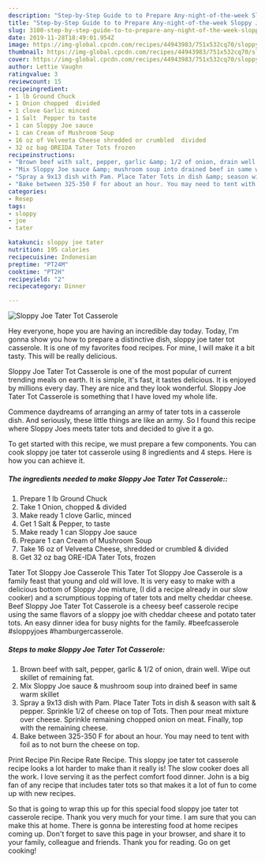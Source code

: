 ```yaml
---
description: "Step-by-Step Guide to to Prepare Any-night-of-the-week Sloppy Joe Tater Tot Casserole"
title: "Step-by-Step Guide to to Prepare Any-night-of-the-week Sloppy Joe Tater Tot Casserole"
slug: 3100-step-by-step-guide-to-to-prepare-any-night-of-the-week-sloppy-joe-tater-tot-casserole
date: 2019-11-28T18:49:01.954Z
image: https://img-global.cpcdn.com/recipes/44943983/751x532cq70/sloppy-joe-tater-tot-casserole-recipe-main-photo.jpg
thumbnail: https://img-global.cpcdn.com/recipes/44943983/751x532cq70/sloppy-joe-tater-tot-casserole-recipe-main-photo.jpg
cover: https://img-global.cpcdn.com/recipes/44943983/751x532cq70/sloppy-joe-tater-tot-casserole-recipe-main-photo.jpg
author: Lettie Vaughn
ratingvalue: 3
reviewcount: 15
recipeingredient:
- 1 lb Ground Chuck
- 1 Onion chopped  divided
- 1 clove Garlic minced
- 1 Salt  Pepper to taste
- 1 can Sloppy Joe sauce
- 1 can Cream of Mushroom Soup
- 16 oz of Velveeta Cheese shredded or crumbled  divided
- 32 oz bag OREIDA Tater Tots frozen
recipeinstructions:
- "Brown beef with salt, pepper, garlic &amp; 1/2 of onion, drain well. Wipe out skillet of remaining fat."
- "Mix Sloppy Joe sauce &amp; mushroom soup into drained beef in same warm skillet"
- "Spray a 9x13 dish with Pam. Place Tater Tots in dish &amp; season with salt &amp; pepper. Sprinkle 1/2 of cheese on top of Tots. Then pour meat mixture over cheese. Sprinkle remaining chopped onion on meat. Finally, top with the remaining cheese."
- "Bake between 325-350 F for about an hour. You may need to tent with foil as to not burn the cheese on top."
categories:
- Resep
tags:
- sloppy
- joe
- tater

katakunci: sloppy joe tater
nutrition: 195 calories
recipecuisine: Indonesian
preptime: "PT24M"
cooktime: "PT2H"
recipeyield: "2"
recipecategory: Dinner

---
```



![Sloppy Joe Tater Tot Casserole](https://img-global.cpcdn.com/recipes/44943983/751x532cq70/sloppy-joe-tater-tot-casserole-recipe-main-photo.jpg)

Hey everyone, hope you are having an incredible day today. Today, I'm gonna show you how to prepare a distinctive dish, sloppy joe tater tot casserole. It is one of my favorites food recipes. For mine, I will make it a bit tasty. This will be really delicious.

Sloppy Joe Tater Tot Casserole is one of the most popular of current trending meals on earth. It is simple, it's fast, it tastes delicious. It is enjoyed by millions every day. They are nice and they look wonderful. Sloppy Joe Tater Tot Casserole is something that I have loved my whole life.

Commence daydreams of arranging an army of tater tots in a casserole dish. And seriously, these little things are like an army. So I found this recipe where Sloppy Joes meets tater tots and decided to give it a go.


To get started with this recipe, we must prepare a few components. You can cook sloppy joe tater tot casserole using 8 ingredients and 4 steps. Here is how you can achieve it.

##### The ingredients needed to make Sloppy Joe Tater Tot Casserole::

1. Prepare 1 lb Ground Chuck
1. Take 1 Onion, chopped &amp; divided
1. Make ready 1 clove Garlic, minced
1. Get 1 Salt &amp; Pepper, to taste
1. Make ready 1 can Sloppy Joe sauce
1. Prepare 1 can Cream of Mushroom Soup
1. Take 16 oz of Velveeta Cheese, shredded or crumbled &amp; divided
1. Get 32 oz bag ORE-IDA Tater Tots, frozen


Tater Tot Sloppy Joe Casserole This Tater Tot Sloppy Joe Casserole is a family feast that young and old will love. It is very easy to make with a delicious bottom of Sloppy Joe mixture, (I did a recipe already in our slow cooker) and a scrumptious topping of tater tots and melty cheddar cheese. Beef Sloppy Joe Tater Tot Casserole is a cheesy beef casserole recipe using the same flavors of a sloppy joe with cheddar cheese and potato tater tots. An easy dinner idea for busy nights for the family. #beefcasserole #sloppyjoes #hamburgercasserole. 

##### Steps to make Sloppy Joe Tater Tot Casserole:

1. Brown beef with salt, pepper, garlic &amp; 1/2 of onion, drain well. Wipe out skillet of remaining fat.
1. Mix Sloppy Joe sauce &amp; mushroom soup into drained beef in same warm skillet
1. Spray a 9x13 dish with Pam. Place Tater Tots in dish &amp; season with salt &amp; pepper. Sprinkle 1/2 of cheese on top of Tots. Then pour meat mixture over cheese. Sprinkle remaining chopped onion on meat. Finally, top with the remaining cheese.
1. Bake between 325-350 F for about an hour. You may need to tent with foil as to not burn the cheese on top.


Print Recipe Pin Recipe Rate Recipe. This sloppy joe tater tot casserole recipe looks a lot harder to make than it really is! The slow cooker does all the work. I love serving it as the perfect comfort food dinner. John is a big fan of any recipe that includes tater tots so that makes it a lot of fun to come up with new recipes. 

So that is going to wrap this up for this special food sloppy joe tater tot casserole recipe. Thank you very much for your time. I am sure that you can make this at home. There is gonna be interesting food at home recipes coming up. Don't forget to save this page in your browser, and share it to your family, colleague and friends. Thank you for reading. Go on get cooking!
